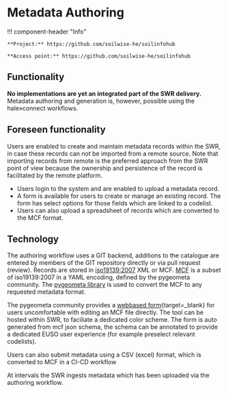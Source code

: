 # Metadata Authoring

!!! component-header "Info"
    
    **Project:** https://github.com/soilwise-he/soilinfohub
    
    **Access point:** https://github.com/soilwise-he/soilinfohub

## Functionality

**No implementations are yet an integrated part of the SWR delivery.** Metadata authoring and generation is, however, possible using the hale»connect workflows.

## Foreseen functionality

Users are enabled to create and maintain metadata records within the SWR, in case these records can not be imported from a remote source. Note that importing records from remote is the preferred approach from the SWR point of view because the ownership and persistence of the record is facilitated by the remote platform. 

- Users login to the system and are enabled to upload a metadata record. 
- A form is available for users to create or manage an existing record. The form has select options for those fields which are linked to a codelist. 
- Users can also upload a spreadsheet of records which are converted to the MCF format.

## Technology

The authoring workflow uses a GIT backend, additions to the catalogue are entered by members of the GIT repository directly or via pull request (review).
Records are stored in [iso19139:2007](https://www.iso.org/standard/32557.html) XML or MCF. [MCF](https://geopython.github.io/pygeometa/reference/mcf/) is a subset of iso19139:2007 in a YAML encoding, defined by the pygeometa community. The [pygeometa library](https://geopython.github.io/pygeometa) is used to 
convert the MCF to any requested metadata format.

The pygeometa community provides a [webbased form](https://osgeo.github.io/mdme){target=_blank} for users uncomfortable with editing an MCF file directly. The tool can be hosted within SWR, to faciliate a dedicated color scheme. The form is auto generated from mcf json schema, the schema can be annotated to provide a dedicated EUSO user experience (for example preselect relevant codelists).

Users can also submit metadata using a CSV (excel) format, which is converted to MCF in a CI-CD workflow 

At intervals the SWR ingests metadata which has been uploaded via the authoring workflow.
